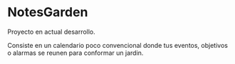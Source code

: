 # NotesGarden
Proyecto en actual desarrollo. 

Consiste en un calendario poco convencional donde tus eventos, objetivos o alarmas se reunen para conformar un jardin.
